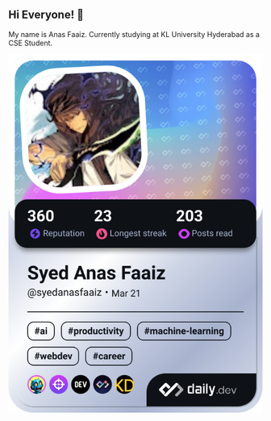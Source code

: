 ## Hi Everyone! 👋
My name is Anas Faaiz. Currently studying at KL University Hyderabad as a CSE Student. 

<!--
**AnasFaaiz/AnasFaaiz** is a ✨ _special_ ✨ repository because its `README.md` (this file) appears on your GitHub profile.

Here are some ideas to get you started:

- 🔭 I’m currently working on ...
- 🌱 I’m currently learning ...
- 👯 I’m looking to collaborate on ...
- 🤔 I’m looking for help with ...
- 💬 Ask me about ...
- 📫 How to reach me: ...
- 😄 Pronouns: ...
- ⚡ Fun fact: ...
-->

<!-- Daily Dev Card Code-->
<a href="https://app.daily.dev/syedanasfaaiz"><img src="./devcard.png?type=wide&r=uo2" width="652" alt="Syed Anas Faaiz's Dev Card"/></a>
